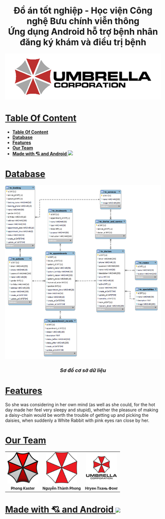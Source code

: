 <h1 align="center">Đồ án tốt nghiệp - Học viện Công nghệ Bưu chính viễn thông <br/>
    Ứng dụng Android hỗ trợ bệnh nhân đăng ký khám và điều trị bệnh 
</h1>

<p align="center">
    <img src="./photo/umbrella-corporation.jpg" />
</p>

# [**Table Of Content**](#table-of-content)
- [**Table Of Content**](#table-of-content)
- [**Database**](#database)
- [**Features**](#features)
- [**Our Team**](#our-team)
- [**Made with 💘 and Android <img src="https://www.vectorlogo.zone/logos/java/java-horizontal.svg" width="60">**](#made-with--and-android-)


# [**Database**](#database)

<p align="center">
    <img src="./photo/database-version-7.png" />
</p>
<h3 align="center">

***Sơ đồ cơ sở dữ liệu***
</h3>

# [**Features**](#features)
So she was considering in her own mind (as well as she could, for the hot day made her feel very sleepy and stupid), whether the pleasure of making a daisy-chain would be worth the trouble of getting up and picking the daisies, when suddenly a White Rabbit with pink eyes ran close by her.



# [**Our Team**](#our-team)

<table>
        <tr>
            <td align="center">
                <a href="https://github.com/Phong-Kaster">
                    <img src="./photo/umbrella_logo_2.png" width="100px;" alt=""/>
                    <br />
                    <sub><b>Phong Kaster</b></sub>
                </a>
            </td>
            <td align="center">
                <a href="https://github.com/Phong-Kaster">
                    <img src="./photo/umbrella_logo_3.png" width="100px;" alt=""/>
                    <br />
                    <sub><b>Nguyễn Thành Phong</b></sub>
                </a>
            </td>
            <td align="center">
                <a href="https://github.com/Phong-Kaster">
                    <img src="./photo/umbrella_logo_4.png" width="100px;" alt=""/>
                    <br />
                    <sub><b>Нгуен Тхань Фонг</b></sub>
                </a>
            </td>
        </tr>
</table>
 
# [**Made with 💘 and Android <img src="https://www.vectorlogo.zone/logos/java/java-horizontal.svg" width="60">**](#made-with-love-and-php)